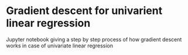 # Gradient descent for univarient linear regression
Jupyter notebook giving a step by step process of how gradient descent works in case of univariate linear regression
